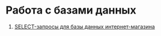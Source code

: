 # Работа с базами данных

1. <a href="https://docs.google.com/spreadsheets/d/1W_Hx2fbzLfsTMxAB_f6rG16PiF4Q5I8gAH9s4hlmcWM/edit?usp=sharing" target="_blank">SELECT-запросы для базы данных интернет-магазина</a>
